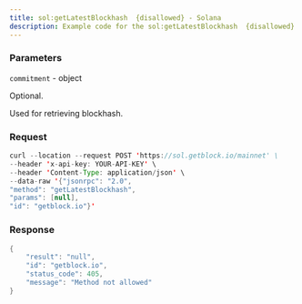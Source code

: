 ```yaml
---
title: sol:getLatestBlockhash  {disallowed} - Solana
description: Example code for the sol:getLatestBlockhash  {disallowed} json-rpc method. Сomplete guide on how to use sol:getLatestBlockhash  {disallowed} json-rpc in GetBlock.io Web3 documentation.
---
```


### Parameters


`commitment` - object

Optional.

Used for retrieving blockhash.

### Request

``` java
curl --location --request POST 'https://sol.getblock.io/mainnet' \ 
--header 'x-api-key: YOUR-API-KEY' \ 
--header 'Content-Type: application/json' \ 
--data-raw '{"jsonrpc": "2.0",
"method": "getLatestBlockhash",
"params": [null],
"id": "getblock.io"}'
```

###  Response

``` java
{
    "result": "null",
    "id": "getblock.io",
    "status_code": 405,
    "message": "Method not allowed"
}
```

